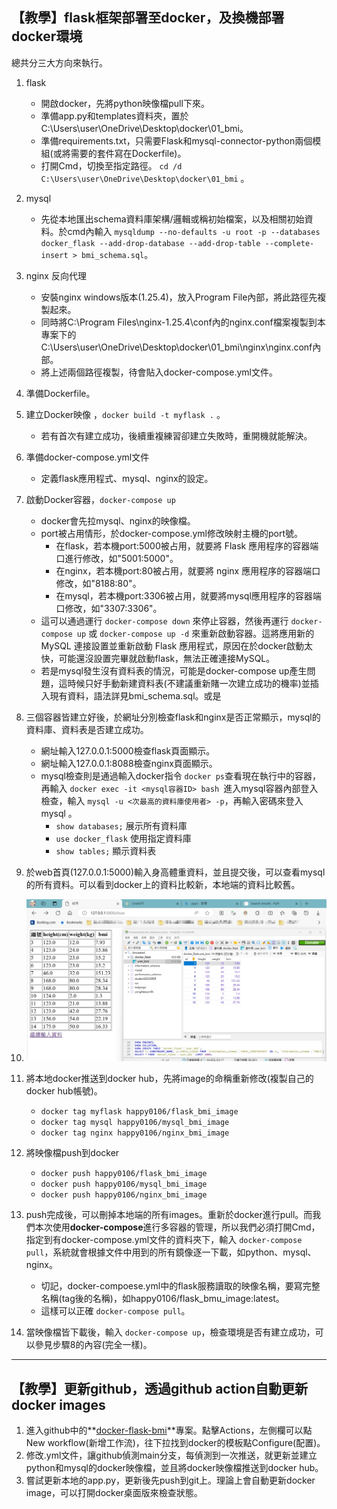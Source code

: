 ## 【教學】flask框架部署至docker，及換機部署docker環境

總共分三大方向來執行。

1. flask

   * 開啟docker，先將python映像檔pull下來。
   * 準備app.py和templates資料夾，置於C:\Users\user\OneDrive\Desktop\docker\01_bmi。
   * 準備requirements.txt，只需要Flask和mysql-connector-python兩個模組(或將需要的套件寫在Dockerfile)。
   * 打開Cmd，切換至指定路徑。 `cd /d C:\Users\user\OneDrive\Desktop\docker\01_bmi` 。
2. mysql

   * 先從本地匯出schema資料庫架構/邏輯或稱初始檔案，以及相關初始資料。於cmd內輸入 `mysqldump --no-defaults -u root -p --databases docker_flask --add-drop-database --add-drop-table --complete-insert > bmi_schema.sql`。
3. nginx 反向代理

   * 安裝nginx windows版本(1.25.4)，放入Program File內部，將此路徑先複製起來。
   * 同時將C:\Program Files\nginx-1.25.4\conf內的nginx.conf檔案複製到本專案下的C:\Users\user\OneDrive\Desktop\docker\01_bmi\nginx\nginx.conf內部。
   * 將上述兩個路徑複製，待會貼入docker-compose.yml文件。
4. 準備Dockerfile。
5. 建立Docker映像 ，`docker build -t myflask .` 。

   * 若有首次有建立成功，後續重複練習卻建立失敗時，重開機就能解決。
6. 準備docker-compose.yml文件

   * 定義flask應用程式、mysql、nginx的設定。
7. 啟動Docker容器，`docker-compose up`

   * docker會先拉mysql、nginx的映像檔。
   * port被占用情形，於docker-compose.yml修改映射主機的port號。
     * 在flask，若本機port:5000被占用，就要將 Flask 應用程序的容器端口進行修改，如"5001:5000"。
     * 在nginx，若本機port:80被占用，就要將 nginx 應用程序的容器端口修改，如"8188:80"。
     * 在mysql，若本機port:3306被占用，就要將mysql應用程序的容器端口修改，如"3307:3306"。
   * 這可以通過運行 `docker-compose down` 來停止容器，然後再運行 `docker-compose up` 或 `docker-compose up -d` 來重新啟動容器。這將應用新的 MySQL 連接設置並重新啟動 Flask 應用程式，原因在於docker啟動太快，可能還沒設置完畢就啟動flask，無法正確連接MySQL。
   * 若是mysql發生沒有資料表的情況，可能是docker-compose up產生問題，這時候只好手動新建資料表(不建議重新賭一次建立成功的機率)並插入現有資料，語法詳見bmi_schema.sql。或是
8. 三個容器皆建立好後，於網址分別檢查flask和nginx是否正常顯示，mysql的資料庫、資料表是否建立成功。

   * 網址輸入127.0.0.1:5000檢查flask頁面顯示。
   * 網址輸入127.0.0.1:8088檢查nginx頁面顯示。
   * mysql檢查則是通過輸入docker指令 `docker ps`查看現在執行中的容器，再輸入 `docker exec -it <mysql容器ID> bash `進入mysql容器內部登入檢查，輸入 `mysql -u <次最高的資料庫使用者> -p`，再輸入密碼來登入mysql 。
     * `show databases;` 展示所有資料庫
     * `use docker_flask` 使用指定資料庫
     * `show tables;` 顯示資料表
9. 於web首頁(127.0.0.1:5000)輸入身高體重資料，並且提交後，可以查看mysql的所有資料。可以看到docker上的資料比較新，本地端的資料比較舊。
10. ![1711101826485](image/README/1711101826485.png "docker和本地mysql資料內容")
11. 將本地docker推送到docker hub，先將image的命稱重新修改(複製自己的docker hub帳號)。

    * `docker tag myflask happy0106/flask_bmi_image`
    * `docker tag mysql happy0106/mysql_bmi_image`
    * `docker tag nginx happy0106/nginx_bmi_image`
12. 將映像檔push到docker

    * `docker push happy0106/flask_bmi_image`
    * `docker push happy0106/mysql_bmi_image`
    * `docker push happy0106/nginx_bmi_image`
13. push完成後，可以刪掉本地端的所有images。重新於docker進行pull。而我們本次使用**docker-compose**進行多容器的管理，所以我們必須打開Cmd，指定到有docker-compose.yml文件的資料夾下，輸入 `docker-compose pull`，系統就會根據文件中用到的所有鏡像逐一下載，如python、mysql、nginx。

    * 切記，docker-compoese.yml中的flask服務讀取的映像名稱，要寫完整名稱(tag後的名稱)，如happy0106/flask_bmu_image:latest。
    * 這樣可以正確 `docker-compose pull`。
14. 當映像檔皆下載後，輸入 `docker-compose up`，檢查環境是否有建立成功，可以參見步驟8的內容(完全一樣)。

---

## 【教學】更新github，透過github action自動更新docker images

1. 進入github中的**[docker-flask-bmi](https://github.com/heziyi0106/docker-flask-bmi)**專案。點擊Actions，左側欄可以點New workflow(新增工作流)，往下拉找到docker的模板點Configure(配置)。
2. 修改.yml文件，讓github偵測main分支，每偵測到一次推送，就更新並建立python和mysql的docker映像檔，並且將docker映像檔推送到docker hub。
3. 嘗試更新本地的app.py，更新後先push到git上。理論上會自動更新docker image，可以打開docker桌面版來檢查狀態。
